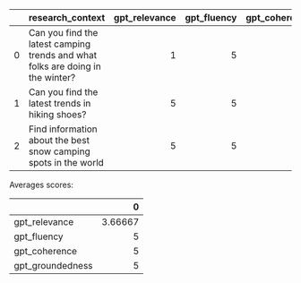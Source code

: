 |    | research_context                                                               |   gpt_relevance |   gpt_fluency |   gpt_coherence |   gpt_groundedness |
|---:|:-------------------------------------------------------------------------------|----------------:|--------------:|----------------:|-------------------:|
|  0 | Can you find the latest camping trends and what folks are doing in the winter? |               1 |             5 |               5 |                  5 |
|  1 | Can you find the latest trends in hiking shoes?                                |               5 |             5 |               5 |                  5 |
|  2 | Find information about the best snow camping spots in the world                |               5 |             5 |               5 |                  5 |

Averages scores:

|                  |       0 |
|:-----------------|--------:|
| gpt_relevance    | 3.66667 |
| gpt_fluency      | 5       |
| gpt_coherence    | 5       |
| gpt_groundedness | 5       |
